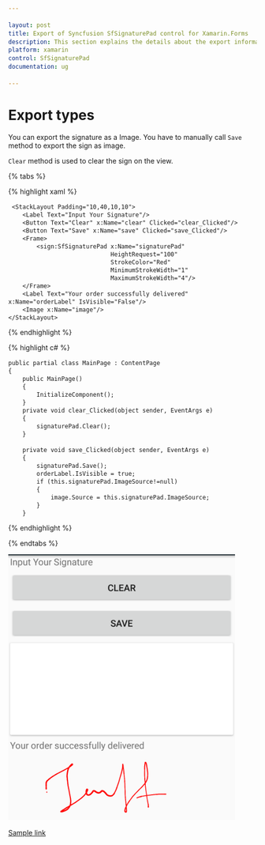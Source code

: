 ```yaml
---

layout: post
title: Export of Syncfusion SfSignaturePad control for Xamarin.Forms
description: This section explains the details about the export information of Syncfusion SfSignaturePad control for Xamarin.Forms
platform: xamarin
control: SfSignaturePad
documentation: ug

---
```


# Export types

You can export the signature as a Image. You have to manually call `Save` method to export the sign as image.

`Clear` method is used to clear the sign on the view.

{% tabs %}

{% highlight xaml %}

     <StackLayout Padding="10,40,10,10">
        <Label Text="Input Your Signature"/>
        <Button Text="Clear" x:Name="clear" Clicked="clear_Clicked"/>
        <Button Text="Save" x:Name="save" Clicked="save_Clicked"/>
        <Frame>
            <sign:SfSignaturePad x:Name="signaturePad"
                                 HeightRequest="100" 
                                 StrokeColor="Red"
                                 MinimumStrokeWidth="1" 
                                 MaximumStrokeWidth="4"/>
        </Frame>
        <Label Text="Your order successfully delivered" x:Name="orderLabel" IsVisible="False"/>
        <Image x:Name="image"/>
    </StackLayout>

{% endhighlight %}

{% highlight c# %}

    public partial class MainPage : ContentPage
    {
        public MainPage()
        {
            InitializeComponent();
        }
        private void clear_Clicked(object sender, EventArgs e)
        {
            signaturePad.Clear();
        }

        private void save_Clicked(object sender, EventArgs e)
        {
            signaturePad.Save();
            orderLabel.IsVisible = true;
            if (this.signaturePad.ImageSource!=null)
            {
                image.Source = this.signaturePad.ImageSource;
            }
        }

{% endhighlight %}

{% endtabs %}

![ImageSource](images/ImageSource.png)

[Sample link](https://www.syncfusion.com/downloads/support/directtrac/general/ze/Signature_Export-1275754159)